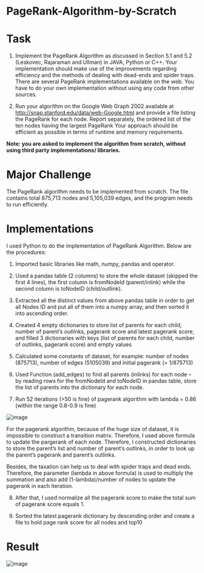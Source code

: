 # PageRank-Algorithm-by-Scratch

# Task

1. Implement the PageRank Algorithm as discussed in Section 5.1 and 5.2 (Leskovec, Rajaraman and Ullman) in JAVA, Python or C++. Your implementation should make use of the improvements regarding efficiency and the methods of dealing with dead-ends and spider traps. There are several PageRank implementations available on the web. You have to do your own implementation without using any code from other sources.

2. Run your algorithm on the Google Web Graph 2002 available at http://snap.stanford.edu/data/web-Google.html and provide a file listing the PageRank for each node. Report separately, the ordered list of the ten nodes having the largest PageRank Your approach should be efficient as possible in terms of runtime and memory requirements.

<B>Note: you are asked to implement the algorithm from scratch, without using third party implementations/ libraries.</B>

# Major Challenge

The PageRank algorithm needs to be implemented from scratch. The file contains total 875,713 nodes and 5,105,039 edges, and the program needs to run efficiently.

# Implementations

I used Python to do the implementation of PageRank Algorithm. Below are the procedures:

1) Imported basic libraries like math, numpy, pandas and operator.

2) Used a pandas table (2 columns) to store the whole dataset (skipped the first 4 lines), the first column is fromNodeId (parent/inlink) while the second column is toNodeID (child/outlink).

3) Extracted all the distinct values from above pandas table in order to get all Nodes ID and put all of them into a numpy array, and then sorted it into ascending order.

4) Created 4 empty dictionaries to store list of parents for each child, number of parent’s outlinks, pagerank score and latest pagerank score, and filled 3 dictionaries with keys (list of parents for each child, number of outlinks, pagerank score) and empty values

5) Calculated some constants of dataset, for example: number of nodes (875713), number of edges (5105039) and initial pagerank (= 1/875713)

6) Used Function (add_edges) to find all parents (inlinks) for each node – by reading rows for the fromNodeId and toNodeID in pandas table, store the list of parents into the dictionary for each node.

7) Run 52 iterations (>50 is fine)  of pagerank algorithm with lambda = 0.86 (within the range 0.8-0.9 is fine)

![image](https://user-images.githubusercontent.com/57484350/187126664-db646861-2b6e-4b38-b793-a64705f42eb7.png)

For the pagerank algorithm, because of the huge size of dataset, it is impossible to construct a transition matrix. Therefore, I used above formula to update the pargerank of each node. Therefore, I constructed dictionaries to store the parent’s list and number of parent’s outlinks, in order to look up the parent’s pagerank and parent’s outlinks.

Besides, the taxation can help us to deal with spider traps and dead ends. Therefore, the parameter (lambda in above formula) is used to multiply the summation and also add (1-lambda)/number of nodes to update the pagerank in each iteration.

8) After that, I used normalize all the pagerank score to make the total sum of pagerank score equals 1.

9) Sorted the latest pagerank dictionary by descending order and create a file to hold page rank score for all nodes and top10

# Result

![image](https://user-images.githubusercontent.com/57484350/187126979-7b3fa206-2850-4516-a1c7-3cc27dfe7dc1.png)

